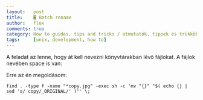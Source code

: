 ```yaml
---
layout:   post
title:    🖥 Batch rename
author:   flex
comments: true
category: How to guides, tips and tricks / útmutatók, tippek és trükkök
tags:     [unix, development, how to]
---
```


A feladat az lenne, hogy át kell nevezni könyvtárakban lévő fájlokat. A fájlok nevében space is van: 

<!-- break -->

Erre az én megoldásom:

```shell
find . -type f -name "*copy.jpg" -exec sh -c 'mv "{}" "$( echo {} | sed 's/ copy/_ORIGINAL/' )"' \;
```